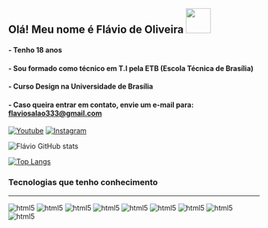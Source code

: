 ## Olá! Meu nome é Flávio de Oliveira <img src="https://raw.githubusercontent.com/aemmadi/aemmadi/master/wave.gif" width="50px">
#### - Tenho 18 anos
#### - Sou formado como técnico em T.I pela ETB (Escola Técnica de Brasília) 
#### - Curso Design na Universidade de Brasília
#### - Caso queira entrar em contato, envie um e-mail para: flaviosalao333@gmail.com

[![Youtube](https://img.shields.io/badge/YouTube-FF0000?style=for-the-badge&logo=youtube&logoColor=white)](https://www.youtube.com/channel/UCGneQfm1GX9mVxLyYImezAQ)
[![Instagram](https://img.shields.io/badge/Instagram-E4405F?style=for-the-badge&logo=instagram&logoColor=white)](https://www.instagram.com/flaviano.333/)

![Flávio GitHub stats](https://github-readme-stats.vercel.app/api?username=flaviano333&show_icons=true&theme=tokyonight)

[![Top Langs](https://github-readme-stats.vercel.app/api/top-langs/?username=flaviano333&layout=compact)](https://github.com/anuraghazra/github-readme-stats)

### Tecnologias que tenho conhecimento
<hr>
<div style="display: inline_block" >
  <img align="center" alt="html5" src="https://img.shields.io/badge/HTML-239120?style=for-the-badge&logo=html5&logoColor=white" />
  <img align="center" alt="html5" src="https://img.shields.io/badge/CSS-239120?&style=for-the-badge&logo=css3&logoColor=white" />
  <img align="center" alt="html5" src="https://img.shields.io/badge/JavaScript-F7DF1E?style=for-the-badge&logo=javascript&logoColor=black" />
  <img align="center" alt="html5" src="https://img.shields.io/badge/Python-3776AB?style=for-the-badge&logo=python&logoColor=white" />
  <img align="center" alt="html5" src="https://img.shields.io/badge/Java-ED8B00?style=for-the-badge&logo=openjdk&logoColor=white" />
  <img align="center" alt="html5" src="https://img.shields.io/badge/PHP-777BB4?style=for-the-badge&logo=php&logoColor=white" />
  <img align="center" alt="html5" src="https://img.shields.io/badge/MySQL-00000F?style=for-the-badge&logo=mysql&logoColor=white" />
  <img align="center" alt="html5" src="https://img.shields.io/badge/flask-%23000.svg?style=for-the-badge&logo=flask&logoColor=white" />
  <img align="center" alt="html5" src="https://img.shields.io/badge/react-%2320232a.svg?style=for-the-badge&logo=react&logoColor=%2361DAFB" />
</div>

